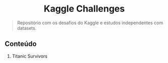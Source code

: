 <h1 align="center">Kaggle Challenges</h1>

>Repositório com os desafios do Kaggle e estudos independentes com datasets.

<h2>Conteúdo</h2>

1. Titanic Survivors

